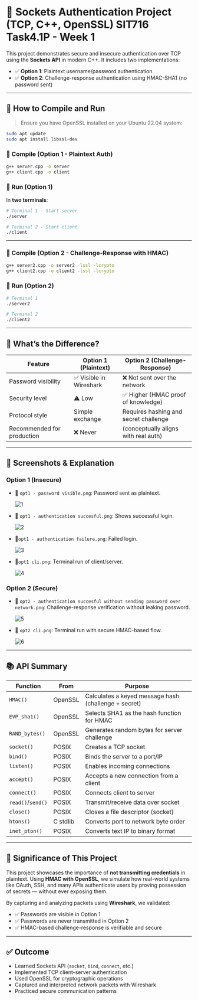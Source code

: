 
# 🔐 Sockets Authentication Project (TCP, C++, OpenSSL) SIT716 Task4.1P - Week 1

This project demonstrates secure and insecure authentication over TCP using the **Sockets API** in modern C++. It includes two implementations:

- ✅ **Option 1**: Plaintext username/password authentication
- ✅ **Option 2**: Challenge-response authentication using HMAC-SHA1 (no password sent)

---

## 🧪 How to Compile and Run

> Ensure you have OpenSSL installed on your Ubuntu 22.04 system:

```bash
sudo apt update
sudo apt install libssl-dev
```

### 🧰 Compile (Option 1 - Plaintext Auth)

```bash
g++ server.cpp -o server
g++ client.cpp -o client
```

### 🚀 Run (Option 1)

In **two terminals**:

```bash
# Terminal 1 - Start server
./server

# Terminal 2 - Start client
./client
```

---

### 🧰 Compile (Option 2 - Challenge-Response with HMAC)

```bash
g++ server2.cpp -o server2 -lssl -lcrypto
g++ client2.cpp -o client2 -lssl -lcrypto
```

### 🚀 Run (Option 2)

```bash
# Terminal 1
./server2

# Terminal 2
./client2
```

---

## 🔑 What’s the Difference?

| Feature                     | Option 1 (Plaintext)           | Option 2 (Challenge-Response)           |
|----------------------------|--------------------------------|----------------------------------------|
| Password visibility        | ✅ Visible in Wireshark        | ❌ Not sent over the network           |
| Security level             | ⚠️ Low                         | ✅ Higher (HMAC proof of knowledge)    |
| Protocol style             | Simple exchange                | Requires hashing and secret challenge |
| Recommended for production | ❌ Never                       |  (conceptually aligns with real auth) |

---

## 📸 Screenshots & Explanation

### Option 1 (Insecure)

- 📄 `opt1 - password visible.png`: Password sent as plaintext.
  
  ![1](assets/opt1%20-%20password%20visible.png)

- 📄 `opt1 - authentication succesful.png`: Shows successful login.
  
  ![2](assets/opt1%20-%20authentication%20succesful.png)

- 📄`opt1 - authentication failure.png`: Failed login.
  
  ![3](assets/opt1%20-%20authentication%20failure.png)

- 📄`opt1 cli.png`: Terminal run of client/server.
  
  ![4](assets/opt1%20cli.png)

### Option 2 (Secure)

- 📄 `opt2 - authentication succesful without sending password over network.png`: Challenge-response verification without leaking password.
  
  ![5](assets/opt2%20-%20authentication%20succesful%20without%20sending%20password%20over%20network.png)

- 📄 `opt2 cli.png`: Terminal run with secure HMAC-based flow.
  
  ![6](assets/opt2%20cli.png)

---

## 📚 API Summary

| Function        | From     | Purpose                                               |
|----------------|----------|-------------------------------------------------------|
| `HMAC()`        | OpenSSL  | Calculates a keyed message hash (challenge + secret) |
| `EVP_sha1()`    | OpenSSL  | Selects SHA1 as the hash function for HMAC           |
| `RAND_bytes()`  | OpenSSL  | Generates random bytes for server challenge          |
| `socket()`      | POSIX    | Creates a TCP socket                                  |
| `bind()`        | POSIX    | Binds the server to a port/IP                         |
| `listen()`      | POSIX    | Enables incoming connections                          |
| `accept()`      | POSIX    | Accepts a new connection from a client                |
| `connect()`     | POSIX    | Connects client to server                             |
| `read()`/`send()`| POSIX   | Transmit/receive data over socket                     |
| `close()`       | POSIX    | Closes a file descriptor (socket)                     |
| `htons()`       | C stdlib | Converts port to network byte order                   |
| `inet_pton()`   | POSIX    | Converts text IP to binary format                     |

---

## 🎯 Significance of This Project

This project showcases the importance of **not transmitting credentials** in plaintext. Using **HMAC with OpenSSL**, we simulate how real-world systems like OAuth, SSH, and many APIs authenticate users by proving possession of secrets — without ever exposing them.

By capturing and analyzing packets using **Wireshark**, we validated:

- ✅ Passwords are visible in Option 1
- ✅ Passwords are never transmitted in Option 2
- ✅ HMAC-based challenge-response is verifiable and secure

---

## ✅ Outcome

- Learned Sockets API (`socket`, `bind`, `connect`, etc.)
- Implemented TCP client-server authentication
- Used OpenSSL for cryptographic operations
- Captured and interpreted network packets with Wireshark
- Practiced secure communication patterns
